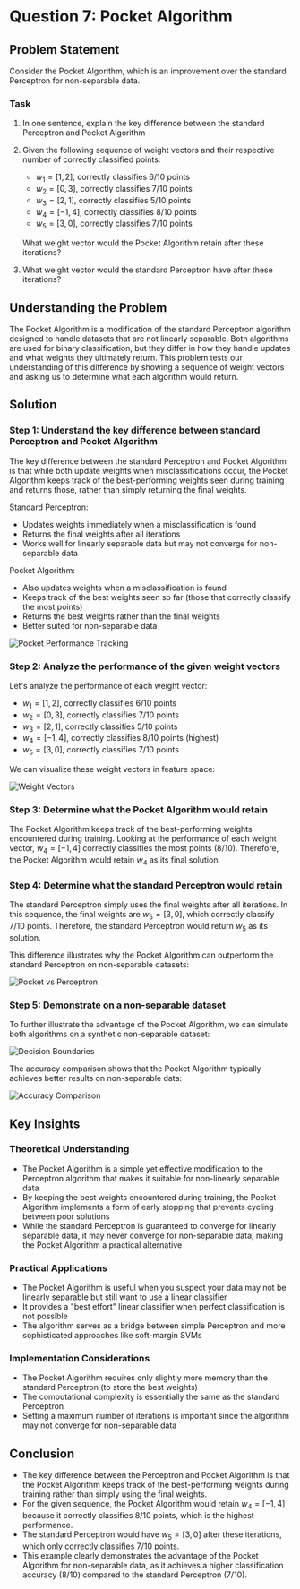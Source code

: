 # Question 7: Pocket Algorithm

## Problem Statement
Consider the Pocket Algorithm, which is an improvement over the standard Perceptron for non-separable data.

### Task
1. In one sentence, explain the key difference between the standard Perceptron and Pocket Algorithm
2. Given the following sequence of weight vectors and their respective number of correctly classified points:
   - $w_1 = [1, 2]$, correctly classifies 6/10 points
   - $w_2 = [0, 3]$, correctly classifies 7/10 points
   - $w_3 = [2, 1]$, correctly classifies 5/10 points
   - $w_4 = [-1, 4]$, correctly classifies 8/10 points
   - $w_5 = [3, 0]$, correctly classifies 7/10 points
   
   What weight vector would the Pocket Algorithm retain after these iterations?
3. What weight vector would the standard Perceptron have after these iterations?

## Understanding the Problem
The Pocket Algorithm is a modification of the standard Perceptron algorithm designed to handle datasets that are not linearly separable. Both algorithms are used for binary classification, but they differ in how they handle updates and what weights they ultimately return. This problem tests our understanding of this difference by showing a sequence of weight vectors and asking us to determine what each algorithm would return.

## Solution

### Step 1: Understand the key difference between standard Perceptron and Pocket Algorithm
The key difference between the standard Perceptron and Pocket Algorithm is that while both update weights when misclassifications occur, the Pocket Algorithm keeps track of the best-performing weights seen during training and returns those, rather than simply returning the final weights.

Standard Perceptron:
- Updates weights immediately when a misclassification is found
- Returns the final weights after all iterations
- Works well for linearly separable data but may not converge for non-separable data

Pocket Algorithm:
- Also updates weights when a misclassification is found
- Keeps track of the best weights seen so far (those that correctly classify the most points)
- Returns the best weights rather than the final weights
- Better suited for non-separable data

![Pocket Performance Tracking](../Images/L4_4_Quiz_7/pocket_performance.png)

### Step 2: Analyze the performance of the given weight vectors
Let's analyze the performance of each weight vector:
- $w_1 = [1, 2]$, correctly classifies 6/10 points
- $w_2 = [0, 3]$, correctly classifies 7/10 points
- $w_3 = [2, 1]$, correctly classifies 5/10 points
- $w_4 = [-1, 4]$, correctly classifies 8/10 points (highest)
- $w_5 = [3, 0]$, correctly classifies 7/10 points

We can visualize these weight vectors in feature space:

![Weight Vectors](../Images/L4_4_Quiz_7/weight_vectors.png)

### Step 3: Determine what the Pocket Algorithm would retain
The Pocket Algorithm keeps track of the best-performing weights encountered during training. Looking at the performance of each weight vector, $w_4 = [-1, 4]$ correctly classifies the most points (8/10). Therefore, the Pocket Algorithm would retain $w_4$ as its final solution.

### Step 4: Determine what the standard Perceptron would retain
The standard Perceptron simply uses the final weights after all iterations. In this sequence, the final weights are $w_5 = [3, 0]$, which correctly classify 7/10 points. Therefore, the standard Perceptron would return $w_5$ as its solution.

This difference illustrates why the Pocket Algorithm can outperform the standard Perceptron on non-separable datasets:

![Pocket vs Perceptron](../Images/L4_4_Quiz_7/pocket_vs_perceptron.png)

### Step 5: Demonstrate on a non-separable dataset
To further illustrate the advantage of the Pocket Algorithm, we can simulate both algorithms on a synthetic non-separable dataset:

![Decision Boundaries](../Images/L4_4_Quiz_7/decision_boundaries.png)

The accuracy comparison shows that the Pocket Algorithm typically achieves better results on non-separable data:

![Accuracy Comparison](../Images/L4_4_Quiz_7/accuracy_comparison.png)

## Key Insights

### Theoretical Understanding
- The Pocket Algorithm is a simple yet effective modification to the Perceptron algorithm that makes it suitable for non-linearly separable data
- By keeping the best weights encountered during training, the Pocket Algorithm implements a form of early stopping that prevents cycling between poor solutions
- While the standard Perceptron is guaranteed to converge for linearly separable data, it may never converge for non-separable data, making the Pocket Algorithm a practical alternative

### Practical Applications
- The Pocket Algorithm is useful when you suspect your data may not be linearly separable but still want to use a linear classifier
- It provides a "best effort" linear classifier when perfect classification is not possible
- The algorithm serves as a bridge between simple Perceptron and more sophisticated approaches like soft-margin SVMs

### Implementation Considerations
- The Pocket Algorithm requires only slightly more memory than the standard Perceptron (to store the best weights)
- The computational complexity is essentially the same as the standard Perceptron
- Setting a maximum number of iterations is important since the algorithm may not converge for non-separable data

## Conclusion
- The key difference between the Perceptron and Pocket Algorithm is that the Pocket Algorithm keeps track of the best-performing weights during training rather than simply using the final weights.
- For the given sequence, the Pocket Algorithm would retain $w_4 = [-1, 4]$ because it correctly classifies 8/10 points, which is the highest performance.
- The standard Perceptron would have $w_5 = [3, 0]$ after these iterations, which only correctly classifies 7/10 points.
- This example clearly demonstrates the advantage of the Pocket Algorithm for non-separable data, as it achieves a higher classification accuracy (8/10) compared to the standard Perceptron (7/10). 